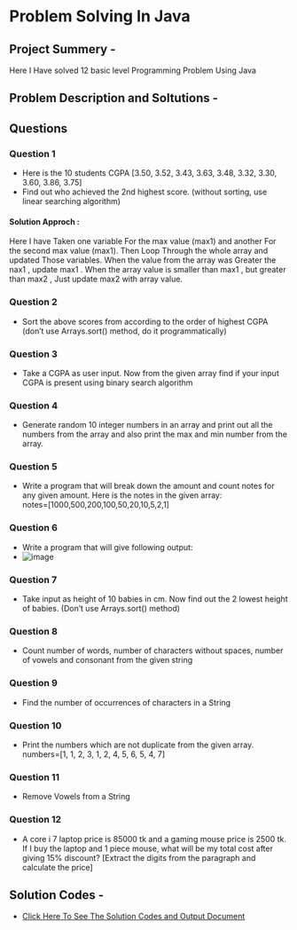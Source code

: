 # Problem Solving In Java

## Project Summery -
 Here I Have solved 12 basic level Programming Problem Using Java

 ## Problem Description and Soltutions -
   ## Questions
   ### Question 1
   -  Here is the 10 students CGPA [3.50, 3.52, 3.43, 3.63, 3.48, 3.32, 3.30, 3.60, 3.86, 3.75]
   - Find out who achieved the 2nd highest score. (without sorting, use linear searching algorithm)
   #### Solution Approch : 
   Here I have Taken one variable For the max value (max1) and another For the second max value (max1). Then Loop Through the whole array and updated Those variables.
    When the value from the array was Greater the nax1 , update max1 . When the array value is smaller than max1 , but greater than max2 , Just update max2 with array value. 
   ### Question 2
   -  Sort the above scores from according to the order of highest CGPA (don’t use Arrays.sort() method, do it programmatically)
   ### Question 3
   -  Take a CGPA as user input. Now from the given array find if your input CGPA is present using binary search algorithm
      
  ### Question 4
   - Generate random 10 integer numbers in an array and print out all the numbers from the array and also print the max and min number from the array.

  ### Question 5
   - Write a program that will break down the amount and count notes for any given amount. Here is the notes in the given array:    
notes=[1000,500,200,100,50,20,10,5,2,1]

   ### Question 6
   - Write a program that will give following output:  
   - ![image](https://github.com/user-attachments/assets/9115f2ab-e838-4e83-bdc2-0db4c26c3a11)

  ### Question 7
   - Take input as height of 10 babies in cm. Now find out the 2 lowest height of babies. (Don’t use Arrays.sort() method)
  ### Question 8
  - Count number of words, number of characters without spaces, number of vowels and consonant from the given string
  ### Question 9 
  - Find the number of occurrences of characters in a String
   ### Question 10
   - Print the  numbers which are not duplicate from the given array. 
numbers=[1, 1, 2, 3, 1, 2, 4, 5, 6, 5, 4, 7]
  ### Question 11
  - Remove Vowels from a String
   ### Question 12
   - A core i 7 laptop price is 85000 tk and a gaming mouse price is 2500 tk. If I buy the laptop and 1 piece mouse, what will be my total cost after giving 15% discount? [Extract the digits from the paragraph and calculate the price]

   ## Solution Codes -
 - [Click Here To See The Solution Codes and Output Document](https://docs.google.com/document/d/10otlwVuxS67WUWe2gvgaZWC6V_TL8AXSRg9miniAAV4/edit?usp=sharing)
